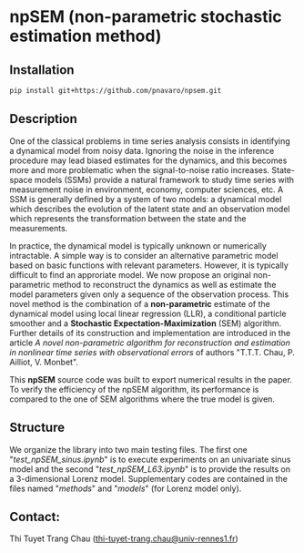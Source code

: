 # npSEM (non-parametric stochastic estimation method)

## Installation

```bash
pip install git+https://github.com/pnavaro/npsem.git
```

## Description

One of the classical problems in time series analysis consists in identifying a dynamical model from noisy data. Ignoring the noise in the inference procedure may lead biased estimates for the dynamics, and this becomes more and more problematic when the signal-to-noise ratio increases.
State-space models (SSMs) provide a natural framework to study time series with measurement noise  in  environment, economy, computer sciences, etc. A SSM is generally defined by a system of two models: a dynamical model which describes the evolution of the latent state and an observation model which represents the transformation between the state and the measurements.

In practice, the dynamical model is typically unknown or numerically intractable. A simple way is to consider an alternative parametric model based on basic functions with relevant parameters. However, it is typically difficult to find an approriate model. 
We now propose an original non-parametric method to reconstruct the dynamics as well as estimate the model parameters given only a sequence of the observation process.
This novel method is the combination of a **non-parametric** estimate of the dynamical model using local linear regression (LLR), a conditional particle smoother and a **Stochastic Expectation-Maximization** (SEM) algorithm. Further details of its construction and implementation are introduced in the article *A novel non-parametric algorithm for reconstruction and estimation in nonlinear time series with observational errors* of authors "T.T.T. Chau, P. Ailliot, V. Monbet".

This **npSEM** source code was built to export numerical results in the paper. To verify the efficiency of the npSEM algorithm, its performance is compared to the one of SEM algorithms where the true model is given.

## Structure

We organize the library into two main testing files. The first one "*test_npSEM_sinus.ipynb*" is to execute experiments on an univariate sinus model and the second "*test_npSEM_L63.ipynb*" is to provide the results on a 3-dimensional Lorenz model. Supplementary codes are contained in the files named "*methods*" and "*models*" (for Lorenz model only). 

## Contact:
Thi Tuyet Trang Chau (thi-tuyet-trang.chau@univ-rennes1.fr)
